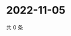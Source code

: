 # 2022-11-05

共 0 条

<!-- BEGIN WEIBO -->
<!-- 最后更新时间 Sat Nov 05 2022 00:23:16 GMT+0800 (China Standard Time) -->

<!-- END WEIBO -->
